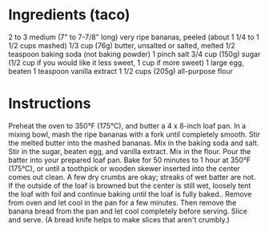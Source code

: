 # Ingredients (taco)
2 to 3 medium (7" to 7-7/8" long) very ripe bananas, peeled (about 1 1/4 to 1 1/2 cups mashed)
1/3 cup (76g) butter, unsalted or salted, melted
1/2 teaspoon baking soda (not baking powder)
1 pinch salt
3/4 cup (150g) sugar (1/2 cup if you would like it less sweet, 1 cup if more sweet)
1 large egg, beaten
1 teaspoon vanilla extract
1 1/2 cups (205g) all-purpose flour

# Instructions
Preheat the oven to 350°F (175°C), and butter a 4 x 8-inch loaf pan.
In a mixing bowl, mash the ripe bananas with a fork until completely smooth. Stir the melted butter into the mashed bananas.
Mix in the baking soda and salt. Stir in the sugar, beaten egg, and vanilla extract. Mix in the flour.
Pour the batter into your prepared loaf pan. Bake for 50 minutes to 1 hour at 350°F (175°C), or until a toothpick or wooden skewer inserted into the center comes out clean. A few dry crumbs are okay; streaks of wet batter are not. If the outside of the loaf is browned but the center is still wet, loosely tent the loaf with foil and continue baking until the loaf is fully baked..
Remove from oven and let cool in the pan for a few minutes. Then remove the banana bread from the pan and let cool completely before serving. Slice and serve. (A bread knife helps to make slices that aren't crumbly.)
